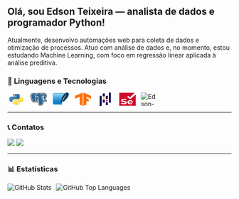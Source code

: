 ## Olá, sou Edson Teixeira — analista de dados e programador Python!

Atualmente, desenvolvo automações web para coleta de dados e otimização de processos. Atuo com análise de dados e, no momento, estou estudando Machine Learning, com foco em regressão linear aplicada à análise preditiva.

### 🤖 Linguagens e Tecnologias

<img align="left" alt="Edson-Python" height="30" width="40" style="padding-right: 10px;" src="https://raw.githubusercontent.com/devicons/devicon/master/icons/python/python-original.svg">
<img align="left" alt="Edson-postgresql" height="30" width="40" style="padding-right: 10px;" src="https://raw.githubusercontent.com/devicons/devicon/master/icons/postgresql/postgresql-original.svg">
<img align="left" alt="Edson-sqlite" height="30" width="40" style="padding-right: 10px;" src="https://raw.githubusercontent.com/devicons/devicon/master/icons/sqlite/sqlite-original.svg">
<img align="left" alt="Edson-tensorflow" height="30" width="40" style="padding-right: 10px;" src="https://raw.githubusercontent.com/devicons/devicon/master/icons/tensorflow/tensorflow-original.svg">
<img align="left" alt="Edson-pandas" height="30" width="40" style="padding-right: 10px;" src="https://raw.githubusercontent.com/devicons/devicon/master/icons/pandas/pandas-original.svg">
<img align="left" alt="Edson-selenium" height="30" width="40" style="padding-right: 10px;" src="https://raw.githubusercontent.com/devicons/devicon/master/icons/selenium/selenium-original.svg">
<img align="left" alt="Edson-powerbi" height="30" width="40" style="padding-right: 10px;" src="https://upload.wikimedia.org/wikipedia/commons/c/cf/New_Power_BI_Logo.svg">

<br clear="left" />

---

### 📞 Contatos

<a href="mailto:edsonjose057@gmail.com"><img src="https://img.shields.io/badge/-Gmail-%23333?style=for-the-badge&logo=gmail&logoColor=white" target="_blank"></a>
<a href="https://www.linkedin.com/in/edson-teixeira-191a19246/" target="_blank"><img src="https://img.shields.io/badge/-LinkedIn-%230077B5?style=for-the-badge&logo=linkedin&logoColor=white" target="_blank"></a>

---

### 📊 Estatísticas

<p>
  <img 
    align="left" 
    alt="GitHub Stats" 
    height="160" 
    style="padding-right: 10px;" 
    src="https://github-readme-stats.vercel.app/api?username=Edson-Teixeira&show_icons=true&theme=tokyonight&include_all_commits=true" 
  />

  <img 
    align="left" 
    alt="GitHub Top Languages" 
    height="160" 
    src="https://github-readme-stats.vercel.app/api/top-langs/?username=Edson-Teixeira&theme=tokyonight&layout=compact&custom_title=Linguagens" 
  />
</p>
